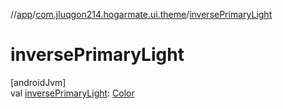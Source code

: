 //[app](../../index.md)/[com.jluqgon214.hogarmate.ui.theme](index.md)/[inversePrimaryLight](inverse-primary-light.md)

# inversePrimaryLight

[androidJvm]\
val [inversePrimaryLight](inverse-primary-light.md): [Color](https://developer.android.com/reference/kotlin/androidx/compose/ui/graphics/Color.html)
